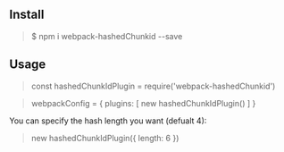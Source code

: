 
## Install
> $ npm i webpack-hashedChunkid --save

## Usage
> const hashedChunkIdPlugin = require('webpack-hashedChunkid')

> webpackConfig = {
  plugins: [
    new hashedChunkIdPlugin()
  ]
}

You can specify the hash length you want (defualt 4):

> new hashedChunkIdPlugin({
  length: 6
})
